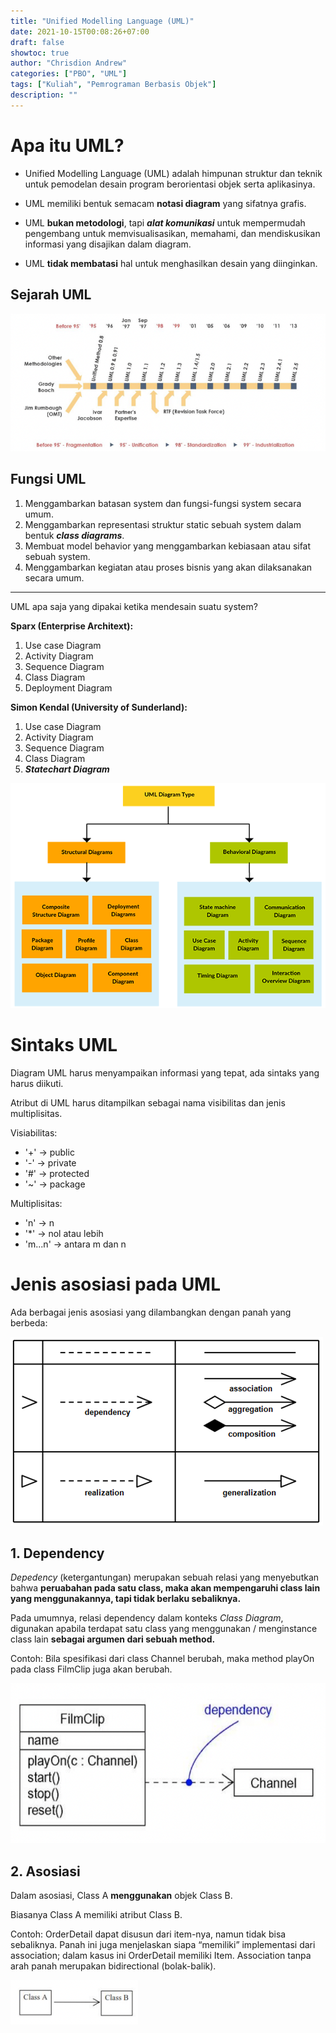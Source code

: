 ```yaml
---
title: "Unified Modelling Language (UML)"
date: 2021-10-15T00:08:26+07:00
draft: false
showtoc: true
author: "Chrisdion Andrew"
categories: ["PBO", "UML"]
tags: ["Kuliah", "Pemrograman Berbasis Objek"]
description: ""
---
```


# Apa itu UML?

- Unified Modelling Language (UML) adalah himpunan struktur dan teknik untuk pemodelan desain program berorientasi objek serta aplikasinya.

- UML memiliki bentuk semacam **notasi diagram** yang sifatnya grafis.

- UML **bukan metodologi**, tapi ***alat komunikasi*** untuk mempermudah pengembang untuk memvisualisasikan, memahami, dan mendiskusikan informasi yang disajikan dalam diagram.

- UML **tidak membatasi** hal untuk menghasilkan desain yang diinginkan.

## Sejarah UML

![Sejarah UML](./images/sejarah-uml.png)

## Fungsi UML

1. Menggambarkan batasan system dan fungsi-fungsi system secara umum.
2. Menggambarkan representasi struktur static sebuah system dalam bentuk ***class diagrams***.
3. Membuat model behavior yang menggambarkan kebiasaan atau sifat sebuah system.
4. Menggambarkan kegiatan atau proses bisnis yang akan dilaksanakan secara umum.

---

UML apa saja yang dipakai ketika mendesain suatu system?


**Sparx (Enterprise Architext):**
1. Use case Diagram
2. Activity Diagram
3. Sequence Diagram
4. Class Diagram
5. Deployment Diagram

**Simon Kendal (University of Sunderland):**
1. Use case Diagram
2. Activity Diagram
3. Sequence Diagram
4. Class Diagram
5. ***Statechart Diagram***

![Tipe UML Diagram](./images/UML-Diagram-types.png#center)

# Sintaks UML

Diagram UML harus menyampaikan informasi yang tepat, ada sintaks yang harus diikuti.

Atribut di UML harus ditampilkan sebagai nama visibilitas dan jenis multiplisitas.

Visiabilitas:

- '+' -> public
- '-' -> private
- '#' -> protected
- '~' -> package

Multiplisitas:

- 'n' -> n
- '*' -> nol atau lebih
- 'm...n' -> antara m dan n

# Jenis asosiasi pada UML

Ada berbagai jenis asosiasi yang dilambangkan dengan panah yang berbeda:

![UML Association Types](./images/UML-Association-types.png#center)

## 1. Dependency

*Depedency* (ketergantungan) merupakan sebuah relasi yang menyebutkan bahwa **peruabahan pada satu class, maka akan mempengaruhi class lain yang menggunakannya, tapi tidak berlaku sebaliknya.**

Pada umumnya, relasi dependency dalam konteks *Class Diagram*, digunakan apabila terdapat satu class yang menggunakan / menginstance class lain **sebagai argumen dari sebuah method.**

Contoh: Bila spesifikasi dari class Channel berubah, maka method playOn pada class FilmClip juga akan berubah.

![Contoh Depedency](./images/example-dependency.png#center)


## 2. Asosiasi

Dalam asosiasi, Class A **menggunakan** objek Class B.

Biasanya Class A memiliki atribut Class B.

Contoh: OrderDetail dapat disusun dari item-nya, namun tidak bisa sebaliknya. Panah ini juga menjelaskan siapa “memiliki” implementasi dari association; dalam kasus ini OrderDetail 
memiliki Item. Association tanpa arah panah merupakan bidirectional (bolak-balik).

![Contoh Asosiasi](./images/example-association.png#center)